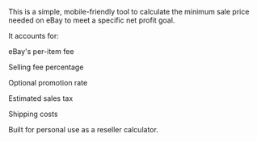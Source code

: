 This is a simple, mobile-friendly tool to calculate the minimum sale price needed on eBay to meet a specific net profit goal.

It accounts for:

eBay's per-item fee

Selling fee percentage

Optional promotion rate

Estimated sales tax

Shipping costs

Built for personal use as a reseller calculator.

